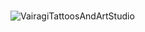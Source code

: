 #
![VairagiTattoosAndArtStudio](https://github.com/user-attachments/assets/d5818fb5-71ca-42dd-a583-0f2ce4fb55d5)

